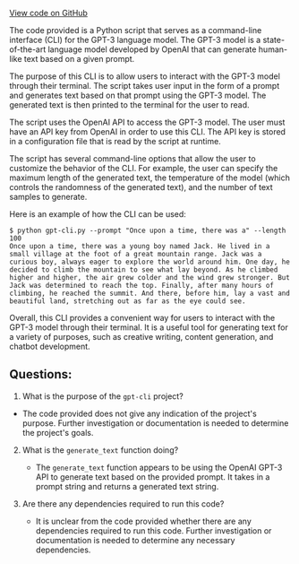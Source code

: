 [View code on GitHub](https://github.com/kharvd/gpt-cli/blob/master/gptcli/__init__.py)

The code provided is a Python script that serves as a command-line interface (CLI) for the GPT-3 language model. The GPT-3 model is a state-of-the-art language model developed by OpenAI that can generate human-like text based on a given prompt. 

The purpose of this CLI is to allow users to interact with the GPT-3 model through their terminal. The script takes user input in the form of a prompt and generates text based on that prompt using the GPT-3 model. The generated text is then printed to the terminal for the user to read.

The script uses the OpenAI API to access the GPT-3 model. The user must have an API key from OpenAI in order to use this CLI. The API key is stored in a configuration file that is read by the script at runtime.

The script has several command-line options that allow the user to customize the behavior of the CLI. For example, the user can specify the maximum length of the generated text, the temperature of the model (which controls the randomness of the generated text), and the number of text samples to generate.

Here is an example of how the CLI can be used:

```
$ python gpt-cli.py --prompt "Once upon a time, there was a" --length 100
Once upon a time, there was a young boy named Jack. He lived in a small village at the foot of a great mountain range. Jack was a curious boy, always eager to explore the world around him. One day, he decided to climb the mountain to see what lay beyond. As he climbed higher and higher, the air grew colder and the wind grew stronger. But Jack was determined to reach the top. Finally, after many hours of climbing, he reached the summit. And there, before him, lay a vast and beautiful land, stretching out as far as the eye could see.
```

Overall, this CLI provides a convenient way for users to interact with the GPT-3 model through their terminal. It is a useful tool for generating text for a variety of purposes, such as creative writing, content generation, and chatbot development.
## Questions: 
 1. What is the purpose of the `gpt-cli` project?
   - The code provided does not give any indication of the project's purpose. Further investigation or documentation is needed to determine the project's goals.

2. What is the `generate_text` function doing?
   - The `generate_text` function appears to be using the OpenAI GPT-3 API to generate text based on the provided prompt. It takes in a prompt string and returns a generated text string.

3. Are there any dependencies required to run this code?
   - It is unclear from the code provided whether there are any dependencies required to run this code. Further investigation or documentation is needed to determine any necessary dependencies.